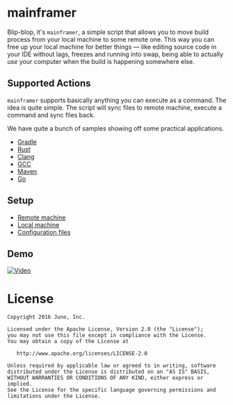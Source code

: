 # mainframer

Blip-blop, it's `mainframer`, a simple script that allows you to move build process
from your local machine to some remote one. This way you can free up your local machine
for better things — like editing source code in your IDE without lags,
freezes and running into swap, being able to actually _use_ your computer
when the build is happening somewhere else.

## Supported Actions

`mainframer` supports basically anything you can execute as a command.
The idea is quite simple. The script will sync files to remote machine,
execute a command and sync files back.

We have quite a bunch of samples showing off some practical applications.

* [Gradle](samples/gradle)
* [Rust](samples/rust)
* [Clang](samples/clang)
* [GCC](samples/gcc)
* [Maven](samples/mvn)
* [Go](samples/go)

## Setup

* [Remote machine](docs/SETUP_REMOTE.md)
* [Local machine](docs/SETUP_LOCAL.md)
* [Configuration files](docs/CONFIG.md)

## Demo

[![Video](video_preview.png)](https://youtu.be/xysQXMaPaGw "Remote Build — mainframer v1.0.0")

# License

```
Copyright 2016 Juno, Inc.

Licensed under the Apache License, Version 2.0 (the "License");
you may not use this file except in compliance with the License.
You may obtain a copy of the License at

   http://www.apache.org/licenses/LICENSE-2.0

Unless required by applicable law or agreed to in writing, software
distributed under the License is distributed on an "AS IS" BASIS,
WITHOUT WARRANTIES OR CONDITIONS OF ANY KIND, either express or implied.
See the License for the specific language governing permissions and
limitations under the License.
```
